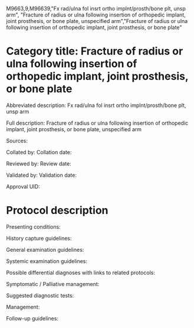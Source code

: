 M9663,9,M96639,"Fx rad/ulna fol insrt ortho implnt/prosth/bone plt, unsp arm", "Fracture of radius or ulna following insertion of orthopedic implant, joint prosthesis, or bone plate, unspecified arm","Fracture of radius or ulna following insertion of orthopedic implant, joint prosthesis, or bone plate"
# Category title: Fracture of radius or ulna following insertion of orthopedic implant, joint prosthesis, or bone plate

Abbreviated description: Fx rad/ulna fol insrt ortho implnt/prosth/bone plt, unsp arm

Full description: Fracture of radius or ulna following insertion of orthopedic implant, joint prosthesis, or bone plate, unspecified arm

Sources:

Collated by:
Collation date:

Reviewed by:
Review date:

Validated by:
Validation date:

Approval UID:

# Protocol description

Presenting conditions:

History capture guidelines:

General examination guidelines:

Systemic examination guidelines:

Possible differential diagnoses with links to related protocols:

Symptomatic / Palliative management:

Suggested diagnostic tests:

Management:

Follow-up guidelines:
